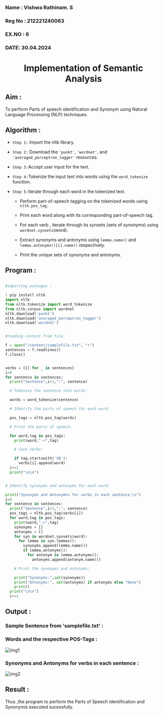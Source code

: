 <H3>Name : Vishwa Rathinam. S</H3>
<H3>Reg No : 212221240063</H3>
<H3>EX.NO : 6</H3>
<H3>DATE: 30.04.2024</H3>
<H1 ALIGN =CENTER>Implementation of Semantic Analysis</H1>

## Aim :

To perform Parts of speech identification and Synonym using Natural Language Processing (NLP) techniques.

## Algorithm :

- `Step 1:` Import the nltk library.<br>

- `Step 2:` Download the `'punkt'`, `'wordnet'`, and `'averaged_perceptron_tagger'` resources.<br>

- `Step 3:`Accept user input for the text.<br>

- `Step 4:`Tokenize the input text into words using the `word_tokenize` function.<br>

- `Step 5:`Iterate through each word in the tokenized text.<br>

    -	Perform part-of-speech tagging on the tokenized words using `nltk.pos_tag.`<br>
    
    -	Print each word along with its corresponding part-of-speech tag.<br>
    
    -	For each verb , iterate through its synsets (sets of synonyms) using `wordnet.synsets`(word).<br>
    
    -	Extract synonyms and antonyms using `lemma.name()` and `lemma.antonyms()[i].name()` respectively.<br>
    
    -	Print the unique sets of synonyms and antonyms.
      
## Program :

```python

#importing packages :

! pip install nltk
import nltk
from nltk.tokenize import word_tokenize
from nltk.corpus import wordnet
nltk.download('punkt')
nltk.download('averaged_perceptron_tagger')
nltk.download('wordnet')
```

```python

#reading content from file:

f = open("/content/samplefile.txt", "r")
sentences = f.readlines()
f.close()
```

```python

verbs = [[] for _ in sentences]
i=0
for sentence in sentences:
  print("Sentence",i+1,":", sentence)

  # Tokenize the sentence into words:

  words = word_tokenize(sentence)

  # Identify the parts of speech for each word:

  pos_tags = nltk.pos_tag(words)

  # Print the parts of speech:

  for word,tag in pos_tags:
    print(word,"->",tag)

    # Save verbs:

    if tag.startswith('VB'):
      verbs[i].append(word)
  i+=1
  print("\n\n")
```

```python

# Identify synonyms and antonyms for each word:

print("Synonyms and Antonymns for verbs in each sentence:\n")
i=0
for sentence in sentences:
  print("Sentence",i+1,":", sentence)
  pos_tags = nltk.pos_tag(verbs[i])
  for word,tag in pos_tags:
    print(word,"->",tag)
    synonyms = []
    antonyms = []
    for syn in wordnet.synsets(word):
      for lemma in syn.lemmas():
        synonyms.append(lemma.name())
        if lemma.antonyms():
          for antonym in lemma.antonyms():
            antonyms.append(antonym.name())

    # Print the synonyms and antonyms:

    print("Synonyms:",set(synonyms))
    print("Antonyms:", set(antonyms) if antonyms else "None")
    print()
  print("\n\n")
  i+=1
```

## Output :

### Sample Sentence from 'samplefile.txt' :
### Words and the respective POS-Tags :

![img1](https://github.com/anto-richard/Ex-6--AAI/assets/93427534/70e27c5c-4a34-4123-bd77-8aeac548d5a7)

### Synonyms and Antonyms for verbs in each sentence :

![img2](https://github.com/anto-richard/Ex-6--AAI/assets/93427534/c11e35d6-9433-4fa2-b28e-e96adf2b90a9)

## Result :

Thus ,the program to perform the Parts of Speech identification and Synonymis executed sucessfully.

